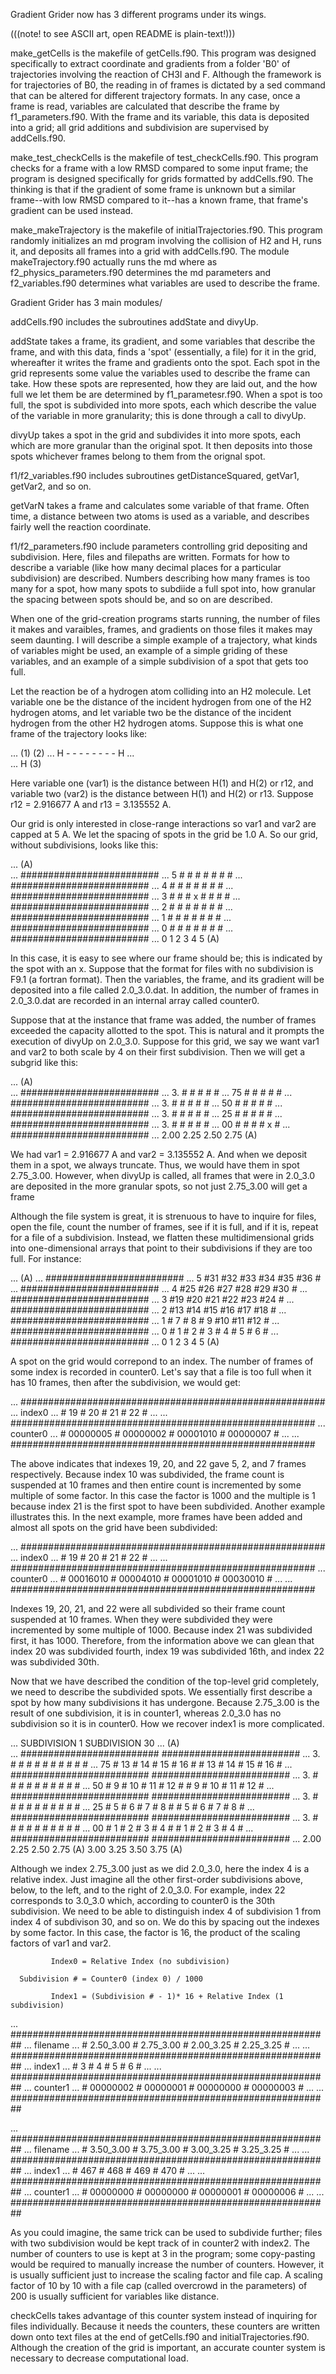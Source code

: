 Gradient Grider now has 3 different programs under its wings.

(((note! to see ASCII art, open README is plain-text!)))

make_getCells is the makefile of getCells.f90. This program was designed specifically to extract coordinate and gradients from a folder 'B0' of trajectories involving the reaction of CH3I and F. Although the framework is for trajectories of B0, the reading in of frames is dictated by a sed command that can be altered for different trajectory formats. In any case, once a frame is read, variables are calculated that describe the frame by f1_parameters.f90. With the frame and its variable, this data is deposited into a grid; all grid additions and subdivision are supervised by addCells.f90.

make_test_checkCells is the makefile of test_checkCells.f90. This program checks for a frame with a low RMSD compared to some input frame; the program is designed specifically for grids formatted by addCells.f90. The thinking is that if the gradient of some frame is unknown but a similar frame--with low RMSD compared to it--has a known frame, that frame's gradient can be used instead.

make_makeTrajectory is the makefile of initialTrajectories.f90. This program randomly initializes an md program involving the collision of H2 and H, runs it, and deposits all frames into a grid with addCells.f90. The module makeTrajectory.f90 actually runs the md where as f2_physics_parameters.f90 determines the md parameters and f2_variables.f90 determines what variables are used to describe the frame.

Gradient Grider has 3 main modules/

addCells.f90 includes the subroutines addState and divyUp.

addState takes a frame, its gradient, and some variables that describe the frame, and with this data, finds a 'spot' (essentially, a file) for it in the grid, whereafter it writes the frame and gradients onto the spot. Each spot in the grid represents some value the variables used to describe the frame can take. How these spots are represented, how they are laid out, and the how full we let them be are determined by f1_parametesr.f90. When a spot is too full, the spot is subdivided into more spots, each which describe the value of the variable in more granularity; this is done through a call to divyUp.

divyUp takes a spot in the grid and subdivides it into more spots, each which are more granular than the original spot. It then deposits into those spots whichever frames belong to them from the orignal spot.

f1/f2_variables.f90 includes subroutines getDistanceSquared, getVar1, getVar2, and so on.

getVarN takes a frame and calculates some variable of that frame. Often time, a distance between two atoms is used as a variable, and describes fairly well the reaction coordinate.

f1/f2_parameters.f90 include parameters controlling grid depositing and subdivision. Here, files and filepaths are written. Formats for how to describe a variable (like how many decimal places for a particular subdivision) are described. Numbers describing how many frames is too many for a spot, how many spots to subdiide a full spot into, how granular the spacing between spots should be, and so on are described.







When one of the grid-creation programs starts running, the number of files it makes and varaibles, frames, and gradients on those files it makes may seem daunting. I will describe a simple example of a trajectory, what kinds of variables might be used, an example of a simple griding of these variables, and an example of a simple subdivision of a spot that gets too full.

Let the reaction be of a hydrogen atom colliding into an H2 molecule. Let variable one be the distance of the incident hydrogen from one of the H2 hydrogen atoms, and let variable two be the distance of the incident hydrogen from the other H2 hydrogen atoms. Suppose this is what one frame of the trajectory looks like:

...     (1)               (2) 
...      H - - - - - - - - H
...                         \
...                          H (3)

Here variable one (var1) is the distance between H(1) and H(2) or r12, and variable two (var2) is the distance between H(1) and H(2) or r13. Suppose r12 = 2.916677 A and r13 = 3.135552 A.

Our grid is only interested in close-range interactions so var1 and var2 are capped at 5 A. We let the spacing of spots in the grid be 1.0 A. So our grid, without subdivisions, looks like this:


...   (A)  
...     #########################
...   5 #   #   #   #   #   #   #
...     #########################
...   4 #   #   #   #   #   #   #
...     #########################
...   3 #   #   # x #   #   #   #
...     #########################
...   2 #   #   #   #   #   #   #
...     #########################
...   1 #   #   #   #   #   #   #
...     #########################
...   0 #   #   #   #   #   #   #
...     #########################
...       0   1   2   3   4   5   (A)

In this case, it is easy to see where our frame should be; this is indicated by the spot with an x. Suppose that the format for files with no subdivision is F9.1 (a fortran format). Then the variables, the frame, and its gradient will be deposited into a file called 2.0_3.0.dat. In addition, the number of frames in 2.0_3.0.dat are recorded in an internal array called counter0.

Suppose that at the instance that frame was added, the number of frames exceeded the capacity allotted to the spot. This is natural and it prompts the execution of divyUp on 2.0_3.0. Suppose for this grid, we say we want var1 and var2 to both scale by 4 on their first subdivision. Then we will get a subgrid like this:

...  (A)  
...      #########################
...   3. #     #     #     #     #
...   75 #     #     #     #     #
...      #########################
...   3. #     #     #     #     #
...   50 #     #     #     #     #
...      #########################
...   3. #     #     #     #     #
...   25 #     #     #     #     #
...      #########################
...   3. #     #     #     #     #
...   00 #     #     #     #  x  #
...      #########################
...       2.00  2.25  2.50  2.75  (A)

We had var1 = 2.916677 A and var2 = 3.135552 A. And when we deposit them in a spot, we always truncate. Thus, we would have them in spot 2.75_3.00. However, when divyUp is called, all frames that were in 2.0_3.0 are deposited in the more granular spots, so not just 2.75_3.00 will get a frame

Although the file system is great, it is strenuous to have to inquire for files, open the file, count the number of frames, see if it is full, and if it is, repeat for a file of a subdivision. Instead, we flatten these multidimensional grids into one-dimensional arrays that point to their subdivisions if they are too full. For instance:

...  (A)
...     #########################
...   5 #31 #32 #33 #34 #35 #36 #
...     #########################
...   4 #25 #26 #27 #28 #29 #30 #
...     #########################
...   3 #19 #20 #21 #22 #23 #24 #
...     #########################
...   2 #13 #14 #15 #16 #17 #18 #
...     #########################
...   1 # 7 # 8 # 9 #10 #11 #12 #
...     #########################
...   0 # 1 # 2 # 3 # 4 # 5 # 6 #
...     #########################
...       0   1   2   3   4   5   (A)


A spot on the grid would correpond to an index. The number of frames of some index is recorded in counter0. Let's say that a file is too full when it has 10 frames, then after the subdivision, we would get:

...            #######################################################
...   index0    ... #    19    #    20    #    21    #    22    # ...
...            #######################################################
...   counter0  ... # 00000005 # 00000002 # 00001010 # 00000007 # ...
...            #######################################################

The above indicates that indexes 19, 20, and 22 gave 5, 2, and 7 frames respectively. Because index 10 was subdivided, the frame count is suspended at 10 frames and then entire count is incremented by some multiple of some factor. In this case the factor is 1000 and the multiple is 1 because index 21 is the first spot to have been subdivided. Another example illustrates this. In the next example, more frames have been added and almost all spots on the grid have been subdivided:

...            #######################################################
...   index0    ... #    19    #    20    #    21    #    22    # ...
...            #######################################################
...   counter0  ... # 00016010 # 00004010 # 00001010 # 00030010 # ...
...            #######################################################

Indexes 19, 20, 21, and 22 were all subdivided so their frame count suspended at 10 frames. When they were subdivided they were incremented by some multiple of 1000. Because index 21 was subdivided first, it has 1000. Therefore, from the information above we can glean that index 20 was subdivided fourth, index 19 was subdivided 16th, and index 22 was subdivided 30th. 

Now that we have described the condition of the top-level grid completely, we need to describe the subdivided spots. We essentially first describe a spot by how many subdivisions it has undergone. Because 2.75_3.00 is the result of one subdivision, it is in counter1, whereas 2.0_3.0 has no subdivision so it is in counter0. How we recover index1 is more complicated.

...           SUBDIVISION 1                  SUBDIVISION 30
...  (A)  
...      #########################     #########################
...   3. #     #     #     #     #     #     #     #     #     #
...   75 # 13  # 14  # 15  # 16  #     # 13  # 14  # 15  # 16  #
...      #########################     #########################
...   3. #     #     #     #     #     #     #     #     #     #
...   50 #  9  # 10  # 11  # 12  #     #  9  # 10  # 11  # 12  #
...      #########################     #########################
...   3. #     #     #     #     #     #     #     #     #     #
...   25 #  5  #  6  #  7  #  8  #     #  5  #  6  #  7  #  8  #
...      #########################     #########################
...   3. #     #     #     #     #     #     #     #     #     #
...   00 #  1  #  2  #  3  #  4  #     #  1  #  2  #  3  #  4  #
...      #########################     #########################
...       2.00  2.25  2.50  2.75  (A)   3.00  3.25  3.50  3.75  (A)

Although we index 2.75_3.00 just as we did 2.0_3.0, here the index 4 is a relative index. Just imagine all the other first-order subdivisions above, below, to the left, and to the right of 2.0_3.0. For example, index 22 corresponds to 3.0_3.0 which, according to counter0 is the 30th subdivision. We need to be able to distinguish index 4 of subdivision 1 from index 4 of subdivison 30, and so on. We do this by spacing out the indexes by some factor. In this case, the factor is 16, the product of the scaling factors of var1 and var2.

             Index0 = Relative Index (no subdivision)

      Subdivision # = Counter0 (index 0) / 1000

             Index1 = (Subdivision # - 1)* 16 + Relative Index (1 subdivision)

...            ##########################################################
...   filename  ... # 2.50_3.00 # 2.75_3.00 # 2.00_3.25 # 2.25_3.25 # ...
...            ##########################################################
...   index1    ... #      3    #      4    #      5    #      6    # ...
...            ##########################################################
...   counter1  ... #  00000002 #  00000001 #  00000000 #  00000003 # ...
...            ##########################################################

...            ##########################################################
...   filename  ... # 3.50_3.00 # 3.75_3.00 # 3.00_3.25 # 3.25_3.25 # ...
...            ##########################################################
...   index1    ... #    467    #    468    #    469    #    470    # ...
...            ##########################################################
...   counter1  ... #  00000000 #  00000000 #  00000001 #  00000006 # ...
...            ##########################################################

As you could imagine, the same trick can be used to subdivide further; files with two subdivision would be kept track of in counter2 with index2. The number of counters to use is kept at 3 in the program; some copy-pasting would be required to manually increase the number of counters. However, it is usually sufficient just to increase the scaling factor and file cap. A scaling factor of 10 by 10 with a file cap (called overcrowd in the parameters) of 200 is usually sufficient for variables like distance.

checkCells takes advantage of this counter system instead of inquiring for files individually. Because it needs the counters, these counters are written down onto text files at the end of getCells.f90 and initialTrajectories.f90. Although the creation of the grid is important, an accurate counter system is necessary to decrease computational load.
